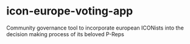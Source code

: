 # icon-europe-voting-app
Community governance tool to incorporate european ICONists into the decision making process of its beloved P-Reps
